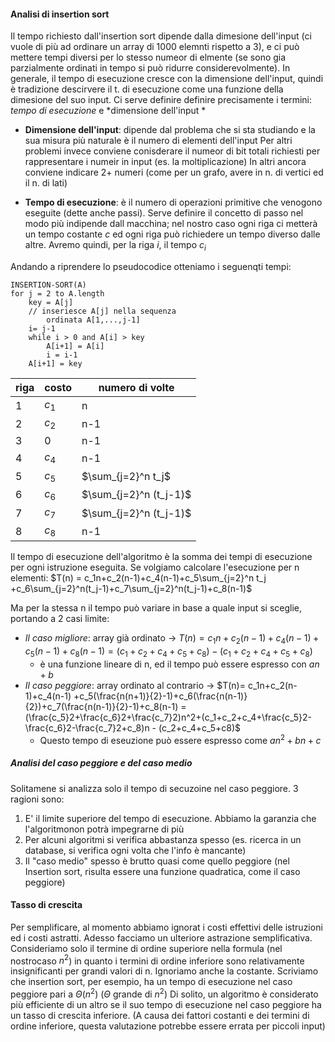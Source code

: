 #### Analisi di insertion sort
Il tempo richiesto dall'insertion sort dipende dalla dimesione dell'input (ci vuole di più ad ordinare un array di 1000 elemnti rispetto a 3), e ci può mettere tempi diversi per lo stesso numeor di elmente (se sono gia parzialmente ordinati in tempo si può ridurre considerevolmente). 
In generale, il tempo di esecuzione cresce con la dimensione dell'input, quindi è tradizione descirvere il t. di esecuzione come una funzione della dimesione del suo input.
Ci serve definire definire precisamente i termini: *tempo di esecuzione* e *dimensione dell'input *

- **Dimensione dell'input**: dipende dal problema che si sta studiando e la sua misura più naturale è il numero di elementi dell'input
	Per altri problemi invece conviene conisderare il numeor di bit totali richiesti per rappresentare i numeir in input (es. la moltiplicazione)
	In altri ancora conviene indicare 2+ numeri (come per un grafo, avere in n. di vertici ed il n. di lati)

- **Tempo di esecuzione**: è il numero di operazioni primitive che venogono eseguite (dette anche passi).
Serve definire il concetto di passo nel modo più indipende dall macchina; nel nostro caso ogni riga ci metterà un tempo costante $c$ ed ogni riga può richiedere un tempo diverso dalle altre. Avremo quindi, per la riga $i$, il tempo $c_i$ 

Andando a riprendere lo pseudocodice otteniamo i seguenqti tempi:
```
INSERTION-SORT(A) 
for j = 2 to A.length
	key = A[j]
	// inseriesce A[j] nella sequenza 
		ordinata A[1,...,j-1]
	i= j-1
	while i > 0 and A[i] > key
		A[i+1] = A[i]
		i = i-1
	A[i+1] = key
```

| riga | costo | numero di volte |
| ---- | ----- | --------------- |
| 1    | $c_1$ | n               |
| 2    | $c_2$ | n-1                |
| 3    | 0     |n-1                 |
| 4    | $c_4$ |       n-1          |
| 5    | $c_5$ |          $\sum_{j=2}^n t_j$       |
| 6    | $c_6$ |       $\sum_{j=2}^n (t_j-1)$           |
| 7    | $c_7$ |     $\sum_{j=2}^n (t_j-1)$             |
| 8    | $c_8$ |        n-1         |

Il tempo di esecuzione dell'algoritmo è la somma dei tempi di esecuzione per ogni istruzione eseguita.
Se volgiamo calcolare l'esecuzione per n elementi: $T(n) = c_1n+c_2(n-1)+c_4(n-1)+c_5\sum_{j=2}^n t_j  +c_6\sum_{j=2}^n(t_j-1)+c_7\sum_{j=2}^n(t_j-1)+c_8(n-1)$ 

Ma per la stessa n il tempo può variare in base a quale input si sceglie, portando a 2 casi limite:
- *Il caso migliore*: array già ordinato -> $T(n)=c_1n+c_2(n-1)+c_4(n-1)+c_5(n-1)+c_8(n-1) = (c_1+c_2+c_4+c_5+c_8)-(c_1+c_2+c_4+c_5+c_8)$
	- è una funzione lineare di n, ed il tempo può essere espresso con $an+b$
- *Il caso peggiore*: array ordinato al contrario -> $T(n)= c_1n+c_2(n-1)+c_4(n-1) +c_5(\frac{n(n+1)}{2}-1)+c_6(\frac{n(n-1)}{2})+c_7(\frac{n(n-1)}{2}-1)+c_8(n-1) = (\frac{c_5}2+\frac{c_6}2+\frac{c_7}2)n^2+(c_1+c_2+c_4+\frac{c_5}2-\frac{c_6}2-\frac{c_7}2+c_8)n - (c_2+c_4+c_5+c8)$  
	-  Questo tempo di eseuzione può essere espresso come $an^2+bn+c$

##### Analisi del caso peggiore e del caso medio
Solitamene si analizza solo il tempo di secuzoine nel caso peggiore. 3 ragioni sono:
1. E' il limite superiore del tempo di esecuzione. Abbiamo la garanzia che l'algoritmonon potrà impegrarne di più
2. Per alcuni algoritmi si verifica abbastanza spesso (es. ricerca in un database, si verifica ogni volta che l'info è mancante)
3. Il "caso medio" spesso è brutto quasi come quello peggiore (nel Insertion sort, risulta essere una funzione quadratica, come il caso peggiore)

#### Tasso di crescita
Per semplificare, al momento abbiamo ignorat i costi effettivi delle istruzioni ed i costi astratti.
Adesso facciamo un ulteriore astrazione semplificativa.
Consideriamo solo il termine di ordine superiore nella formula (nel nostrocaso $n^2$) in quanto i termini di ordine inferiore
sono relativamente insignificanti per grandi valori di n. Ignoriamo anche la costante.
Scriviamo che insertion sort, per esempio, ha un tempo di esecuzione nel caso peggiore pari a $\Theta (n^2 )$ ($\Theta$ grande di $n^2$)
Di solito, un algoritmo è considerato più efficiente di un altro se il suo tempo di esecuzione nel caso peggiore ha un tasso di crescita inferiore. 
(A causa dei fattori costanti e dei termini di ordine inferiore, questa valutazione potrebbe essere errata per piccoli input)